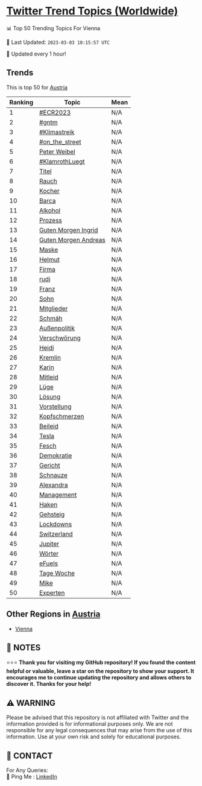 [Twitter Trend Topics (Worldwide)](https://github.com/ErcinDedeoglu/Twitter-Trend-Topics)
==========


📊 Top 50 Trending Topics For Vienna

📆 Last Updated: `2023-03-03 10:15:57 UTC`

🔧 Updated every 1 hour!


## Trends

This is top 50 for [Austria](</Austria>)

| Ranking | Topic | Mean |
| ------- | ------------ | ------------ |
| 1 | [#ECR2023](http://twitter.com/search?q=%23ECR2023) | N/A |
| 2 | [#gntm](http://twitter.com/search?q=%23gntm) | N/A |
| 3 | [#Klimastreik](http://twitter.com/search?q=%23Klimastreik) | N/A |
| 4 | [#on_the_street](http://twitter.com/search?q=%23on_the_street) | N/A |
| 5 | [Peter Weibel](http://twitter.com/search?q=Peter+Weibel) | N/A |
| 6 | [#KlamrothLuegt](http://twitter.com/search?q=%23KlamrothLuegt) | N/A |
| 7 | [Titel](http://twitter.com/search?q=Titel) | N/A |
| 8 | [Rauch](http://twitter.com/search?q=Rauch) | N/A |
| 9 | [Kocher](http://twitter.com/search?q=Kocher) | N/A |
| 10 | [Barca](http://twitter.com/search?q=Barca) | N/A |
| 11 | [Alkohol](http://twitter.com/search?q=Alkohol) | N/A |
| 12 | [Prozess](http://twitter.com/search?q=Prozess) | N/A |
| 13 | [Guten Morgen Ingrid](http://twitter.com/search?q=Guten+Morgen+Ingrid) | N/A |
| 14 | [Guten Morgen Andreas](http://twitter.com/search?q=Guten+Morgen+Andreas) | N/A |
| 15 | [Maske](http://twitter.com/search?q=Maske) | N/A |
| 16 | [Helmut](http://twitter.com/search?q=Helmut) | N/A |
| 17 | [Firma](http://twitter.com/search?q=Firma) | N/A |
| 18 | [rudi](http://twitter.com/search?q=rudi) | N/A |
| 19 | [Franz](http://twitter.com/search?q=Franz) | N/A |
| 20 | [Sohn](http://twitter.com/search?q=Sohn) | N/A |
| 21 | [Mitglieder](http://twitter.com/search?q=Mitglieder) | N/A |
| 22 | [Schmäh](http://twitter.com/search?q=Schm%c3%a4h) | N/A |
| 23 | [Außenpolitik](http://twitter.com/search?q=Au%c3%9fenpolitik) | N/A |
| 24 | [Verschwörung](http://twitter.com/search?q=Verschw%c3%b6rung) | N/A |
| 25 | [Heidi](http://twitter.com/search?q=Heidi) | N/A |
| 26 | [Kremlin](http://twitter.com/search?q=Kremlin) | N/A |
| 27 | [Karin](http://twitter.com/search?q=Karin) | N/A |
| 28 | [Mitleid](http://twitter.com/search?q=Mitleid) | N/A |
| 29 | [Lüge](http://twitter.com/search?q=L%c3%bcge) | N/A |
| 30 | [Lösung](http://twitter.com/search?q=L%c3%b6sung) | N/A |
| 31 | [Vorstellung](http://twitter.com/search?q=Vorstellung) | N/A |
| 32 | [Kopfschmerzen](http://twitter.com/search?q=Kopfschmerzen) | N/A |
| 33 | [Beileid](http://twitter.com/search?q=Beileid) | N/A |
| 34 | [Tesla](http://twitter.com/search?q=Tesla) | N/A |
| 35 | [Fesch](http://twitter.com/search?q=Fesch) | N/A |
| 36 | [Demokratie](http://twitter.com/search?q=Demokratie) | N/A |
| 37 | [Gericht](http://twitter.com/search?q=Gericht) | N/A |
| 38 | [Schnauze](http://twitter.com/search?q=Schnauze) | N/A |
| 39 | [Alexandra](http://twitter.com/search?q=Alexandra) | N/A |
| 40 | [Management](http://twitter.com/search?q=Management) | N/A |
| 41 | [Haken](http://twitter.com/search?q=Haken) | N/A |
| 42 | [Gehsteig](http://twitter.com/search?q=Gehsteig) | N/A |
| 43 | [Lockdowns](http://twitter.com/search?q=Lockdowns) | N/A |
| 44 | [Switzerland](http://twitter.com/search?q=Switzerland) | N/A |
| 45 | [Jupiter](http://twitter.com/search?q=Jupiter) | N/A |
| 46 | [Wörter](http://twitter.com/search?q=W%c3%b6rter) | N/A |
| 47 | [eFuels](http://twitter.com/search?q=eFuels) | N/A |
| 48 | [Tage Woche](http://twitter.com/search?q=Tage+Woche) | N/A |
| 49 | [Mike](http://twitter.com/search?q=Mike) | N/A |
| 50 | [Experten](http://twitter.com/search?q=Experten) | N/A |



## Other Regions in [Austria](</Austria>)

* [Vienna](</Austria/Vienna.md>)



## 📝 NOTES

⭐⭐⭐ **Thank you for visiting my GitHub repository! If you found the content helpful or valuable, leave a star on the repository to show your support. It encourages me to continue updating the repository and allows others to discover it. Thanks for your help!**


## ⚠️ WARNING

Please be advised that this repository is not affiliated with Twitter and the information provided is for informational purposes only. We are not responsible for any legal consequences that may arise from the use of this information. Use at your own risk and solely for educational purposes.


## 📨 CONTACT

 For Any Queries:  
            🏓 Ping Me : [LinkedIn](https://www.linkedin.com/in/ercindedeoglu/)
